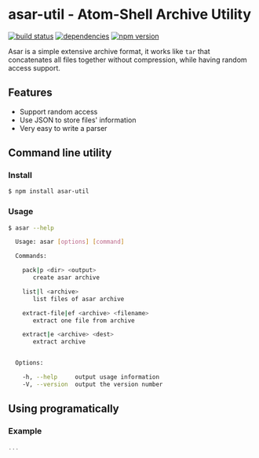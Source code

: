 # asar-util - Atom-Shell Archive Utility

[![build status](http://img.shields.io/travis/bwin/asar-util.svg?style=flat-square)](https://travis-ci.org/bwin/asar-util)
[![dependencies](http://img.shields.io/david/bwin/asar-util.svg?style=flat-square)](https://david-dm.org/bwin/asar-util)
[![npm version](http://img.shields.io/npm/v/asar-util.svg?style=flat-square)](https://npmjs.org/package/asar-util)

Asar is a simple extensive archive format, it works like `tar` that concatenates all files together without compression, while having random access support.

## Features

* Support random access
* Use JSON to store files' information
* Very easy to write a parser

## Command line utility

### Install

```bash
$ npm install asar-util
```

### Usage

```bash
$ asar --help

  Usage: asar [options] [command]

  Commands:

    pack|p <dir> <output>
       create asar archive

    list|l <archive>
       list files of asar archive

    extract-file|ef <archive> <filename>
       extract one file from archive

    extract|e <archive> <dest>
       extract archive


  Options:

    -h, --help     output usage information
    -V, --version  output the version number

```

## Using programatically

### Example

```js
...
```
